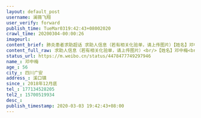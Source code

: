 ```yaml
---
layout: default_post
username: 澜薇飞翔
user_verify: forward
publish_time: TueMar0319:42:43+08002020
crawl_time: 20200304-00:00:26
imageurl: 
content_brief: 肺炎患者求助超话 求助人信息（若有相关化验单，请上传图片）【姓名】邓中梅【年龄】56【所在城市】四川广安【所在小区、社区】溪口镇【患病时间】2018年12月底【联系方式】177134528205【其他紧急联系人】15700519934【病情描述我的妈妈18年底检查出宫颈癌，我们立即奔赴重庆市附属肿瘤医 ...全文
content_full_raw: 求助人信息（若有相关化验单，请上传图片）<br/>【姓名】邓中梅<br/>【年龄】56<br/>【所在城市】四川广安<br/>【所在小区、社区】溪口镇<br/>【患病时间】2018年12月底<br/>【联系方式】177134528205<br/>【其他紧急联系人】15700519934<br/>【病情描述我的妈妈18年底检查出宫颈癌，我们立即奔赴重庆市附属肿瘤医院，二次复查，再次告知是宫颈癌中期了，当时检查的医院说医院正在装修无法手术，我们又赶紧返回广安当时就很危险了，就马上在广安动了手术，今年宫颈癌复发，我们又去了重庆附属肿瘤医院检查，医生说需要2次手术，现在因为新冠的出现，医院大排长龙，无法住院，无法手术，而妈妈病情急需手术，我们问遍周围亲戚朋友，都没有熟人，真的是没有办法了！各位好心人氏，求求您们，有熟人在重庆附属肿瘤医院的帮帮我吧<spanclass="url-icon"><imgalt=[泪]src="//h5.sinaimg.cn/m/emoticon/icon/default/d_lei-1b4b02f8b1.png"style="width:1em;height:1em;"/></span><spanclass="url-icon"><imgalt=[泪]src="//h5.sinaimg.cn/m/emoticon/icon/default/d_lei-1b4b02f8b1.png"style="width:1em;height:1em;"/></span><spanclass="url-icon"><imgalt=[泪]src="//h5.sinaimg.cn/m/emoticon/icon/default/d_lei-1b4b02f8b1.png"style="width:1em;height:1em;"/></span><spanclass="url-icon"><imgalt=[泪]src="//h5.sinaimg.cn/m/emoticon/icon/default/d_lei-1b4b02f8b1.png"style="width:1em;height:1em;"/></span><spanclass="url-icon"><imgalt=[泪]src="//h5.sinaimg.cn/m/emoticon/icon/default/d_lei-1b4b02f8b1.png"style="width:1em;height:1em;"/></span><spanclass="url-icon"><imgalt=[泪]src="//h5.sinaimg.cn/m/emoticon/icon/default/d_lei-1b4b02f8b1.png"style="width:1em;height:1em;"/></span><spanclass="url-icon"><imgalt=[泪]src="//h5.sinaimg.cn/m/emoticon/icon/default/d_lei-1b4b02f8b1.png"style="width:1em;height:1em;"/></span>
status_url: https://m.weibo.cn/status/4478477749297946
name_: 邓中梅
age_: 56
city_: 四川广安
address_: 溪口镇
since_: 2018年12月底
tel_: 177134528205
tel2_: 15700519934
desc_: 
publish_timestamp: 2020-03-03 19:42:43+08:00
---
```

